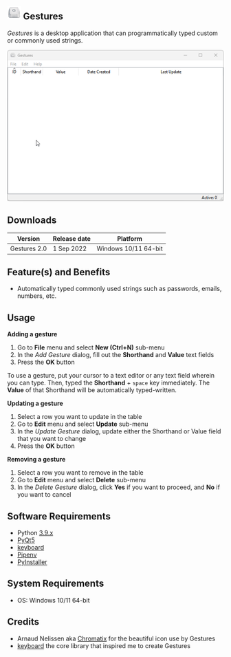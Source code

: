 ![Hey! Gestures](images/g-key-32.png) **Gestures**
---
_Gestures_ is a desktop application that can programmatically typed custom or commonly used strings.

![Gestures Demo](images/gestures-demo.gif)

Downloads
---

| Version      | Release date | Platform             |
|--------------|--------------|----------------------|
| Gestures 2.0 | 1 Sep 2022   | Windows 10/11 64-bit |

Feature(s) and Benefits
---
* Automatically typed commonly used strings such as passwords, emails, numbers, etc.

Usage
---
**Adding a gesture**
1. Go to **File** menu and select **New (Ctrl+N)** sub-menu 
2. In the _Add Gesture_ dialog, fill out the **Shorthand** and **Value** text fields
3. Press the **OK** button

To use a gesture, put your cursor to a text editor or any text field wherein you can type. Then, typed the **Shorthand** + `space` key immediately. The **Value** of that Shorthand will be automatically typed-written. 

**Updating a gesture**
1. Select a row you want to update in the table
2. Go to **Edit** menu and select **Update** sub-menu
3. In the _Update Gesture_ dialog, update either the Shorthand or Value field that you want to change
4. Press the **OK** button

**Removing a gesture**
1. Select a row you want to remove in the table
2. Go to **Edit** menu and select **Delete** sub-menu
3. In the _Delete Gesture_ dialog, click **Yes** if you want to proceed, and **No** if you want to cancel

Software Requirements
---
- Python [3.9.x](https://www.python.org/downloads/)
- [PyQt5](https://pypi.org/project/PyQt5/)
- [keyboard](https://pypi.org/project/keyboard/)
- [Pipenv](https://pypi.org/project/pipenv/)
- [PyInstaller](https://pypi.org/project/pyinstaller/)

System Requirements
---
- OS: Windows 10/11 64-bit

Credits
---
* Arnaud Nelissen aka [Chromatix](http://www.iconarchive.com/artist/chromatix.html) for the beautiful icon use by Gestures
* [keyboard](https://github.com/boppreh/keyboard) the core library that inspired me to create Gestures
